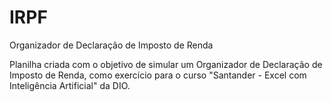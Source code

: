 # IRPF
Organizador de Declaração de Imposto de Renda

Planilha criada com o objetivo de simular um Organizador de Declaração de Imposto de Renda, como exercício para o curso "Santander - Excel com Inteligência Artificial" da DIO.
